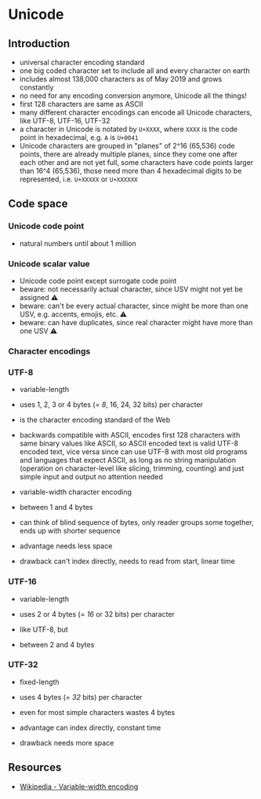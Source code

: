 # Unicode



## Introduction

- universal character encoding standard
- one big coded character set to include all and every character on earth
- includes almost 138,000 characters as of May 2019 and grows constantly
- no need for any encoding conversion anymore, Unicode all the things!
- first 128 characters are same as ASCII
- many different character encodings can encode all Unicode characters, like UTF-8, UTF-16, UTF-32
- a character in Unicode is notated by `U+XXXX`, where `XXXX` is the code point in hexadecimal, e.g. `A` is `U+0041`
- Unicode characters are grouped in "planes" of 2^16 (65,536) code points, there are already multiple planes, since they come one after each other and are not yet full, some characters have code points larger than 16^4 (65,536), those need more than 4 hexadecimal digits to be represented, i.e. `U+XXXXX` or `U+XXXXXX`



## Code space

### Unicode code point

- natural numbers until about 1 million

### Unicode scalar value

- Unicode code point except surrogate code point
- beware: not necessarily actual character, since USV might not yet be assigned ⚠️
- beware: can't be every actual character, since might be more than one USV, e.g. accents, emojis, etc. ⚠️
- beware: can have duplicates, since real character might have more than one USV ⚠️



### Character encodings

### UTF-8

- variable-length
- uses 1, 2, 3 or 4 bytes (= _8_, 16, 24, 32 bits) per character
- is the character encoding standard of the Web
- backwards compatible with ASCII, encodes first 128 characters with same binary values like ASCII, so ASCII encoded text is valid UTF-8 encoded text, vice versa since can use UTF-8 with most old programs and languages that expect ASCII, as long as no string manipulation (operation on character-level like slicing, trimming, counting) and just simple input and output no attention needed

- variable-width character encoding
- between 1 and 4 bytes
- can think of blind sequence of bytes, only reader groups some together, ends up with shorter sequence
- advantage needs less space
- drawback can't index directly, needs to read from start, linear time

### UTF-16

- variable-length
- uses 2 or 4 bytes (= _16_ or 32 bits) per character

- like UTF-8, but
- between 2 and 4 bytes

### UTF-32

- fixed-length
- uses 4 bytes (= _32_ bits) per character
- even for most simple characters wastes 4 bytes

- advantage can index directly, constant time
- drawback needs more space



## Resources

- [Wikipedia - Variable-width encoding](https://en.m.wikipedia.org/wiki/Variable-width_encoding)
